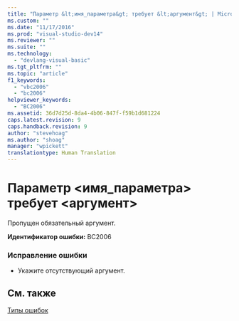 ```yaml
---
title: "Параметр &lt;имя_параметра&gt; требует &lt;аргумент&gt; | Microsoft Docs"
ms.custom: ""
ms.date: "11/17/2016"
ms.prod: "visual-studio-dev14"
ms.reviewer: ""
ms.suite: ""
ms.technology: 
  - "devlang-visual-basic"
ms.tgt_pltfrm: ""
ms.topic: "article"
f1_keywords: 
  - "vbc2006"
  - "bc2006"
helpviewer_keywords: 
  - "BC2006"
ms.assetid: 36d7d25d-8da4-4b06-847f-f59b1d681224
caps.latest.revision: 9
caps.handback.revision: 9
author: "stevehoag"
ms.author: "shoag"
manager: "wpickett"
translationtype: Human Translation
---
```

# Параметр &lt;имя_параметра&gt; требует &lt;аргумент&gt;
Пропущен обязательный аргумент.  
  
 **Идентификатор ошибки:** BC2006  
  
### Исправление ошибки  
  
-   Укажите отсутствующий аргумент.  
  
## См. также  
 [Типы ошибок](../../visual-basic/programming-guide/language-features/error-types.md)